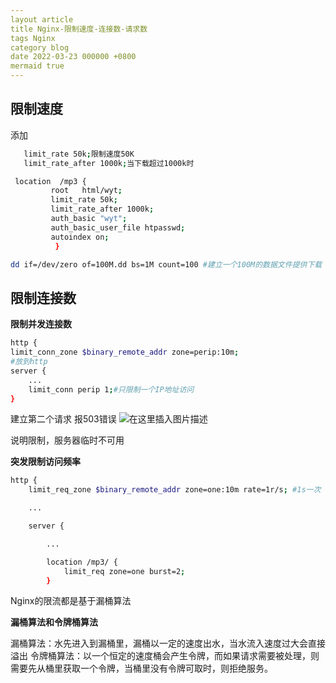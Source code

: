 ```yaml
---
layout article
title Nginx-限制速度-连接数-请求数
tags Nginx
category blog
date 2022-03-23 000000 +0800
mermaid true
---
```

## 限制速度
添加  

```bash
   limit_rate 50k;限制速度50K
   limit_rate_after 1000k;当下载超过1000k时
```

```bash
 location  /mp3 {
         root   html/wyt;
         limit_rate 50k;
         limit_rate_after 1000k;
         auth_basic "wyt";
         auth_basic_user_file htpasswd;
         autoindex on;
          }
```

```bash
dd if=/dev/zero of=100M.dd bs=1M count=100 #建立一个100M的数据文件提供下载
```



## 限制连接数
**限制并发连接数**
```bash
http {
limit_conn_zone $binary_remote_addr zone=perip:10m; 
#放到http
server {
    ...
    limit_conn perip 1;#只限制一个IP地址访问
}
```
建立第二个请求
报503错误
![在这里插入图片描述](https://img-blog.csdnimg.cn/c67336a7a449441ab795350c87186b2d.png?x-oss-process=image/watermark,type_d3F5LXplbmhlaQ,shadow_50,text_Q1NETiBAeXV0YW9fNTE3,size_20,color_FFFFFF,t_70,g_se,x_16)

说明限制，服务器临时不可用

**突发限制访问频率** 

```bash
http {
    limit_req_zone $binary_remote_addr zone=one:10m rate=1r/s; #1s一次

    ...

    server {

        ...

        location /mp3/ {
            limit_req zone=one burst=2;
        }
```
Nginx的限流都是基于漏桶算法

**漏桶算法和令牌桶算法**

漏桶算法：水先进入到漏桶里，漏桶以一定的速度出水，当水流入速度过大会直接溢出
令牌桶算法：以一个恒定的速度桶会产生令牌，而如果请求需要被处理，则需要先从桶里获取一个令牌，当桶里没有令牌可取时，则拒绝服务。
